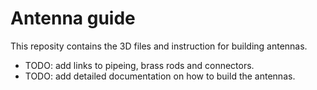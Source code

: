 # Antenna guide

This reposity contains the 3D files and instruction for building antennas.

- TODO: add links to pipeing, brass rods and connectors.
- TODO: add detailed documentation on how to build the antennas.
